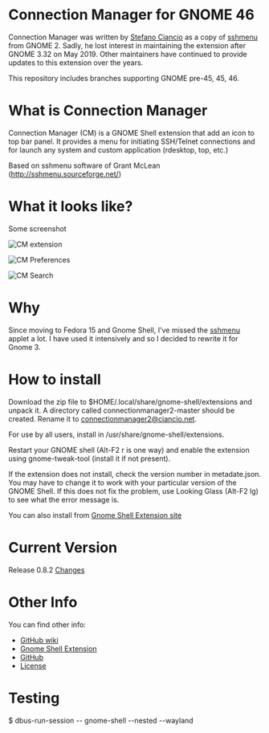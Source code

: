 Connection Manager for GNOME 46
=========================

Connection Manager was written by [Stefano Ciancio](https://github.com/sciancio) as a copy of [sshmenu](http://sshmenu.sourceforge.net/) from GNOME 2. Sadly, he lost interest in maintaining the extension after GNOME 3.32 on May 2019. Other maintainers have continued to provide updates to this extension over the years. 

This repository includes branches supporting GNOME pre-45, 45, 46.

What is Connection Manager
========================

Connection Manager (CM) is a GNOME Shell extension that add an icon to top bar panel. It provides a menu for initiating SSH/Telnet connections and for launch any system and custom application (rdesktop, top, etc.)

Based on sshmenu software of Grant McLean (http://sshmenu.sourceforge.net/)

What it looks like?
========================

Some screenshot

![CM extension](http://i.imgur.com/W3PjE.png)

![CM Preferences](http://i.imgur.com/kC64i.png)

![CM Search](http://i.imgur.com/VOfHQ.png)


Why
========================

Since moving to Fedora 15 and Gnome Shell, I’ve missed the [sshmenu](http://sshmenu.sourceforge.net/) applet a lot. I have used it intensively and so I decided to rewrite it for Gnome 3.


How to install
========================

Download the zip file to $HOME/.local/share/gnome-shell/extensions
and unpack it. A directory called connectionmanager2-master should 
be created. Rename it to connectionmanager2@ciancio.net.

For use by all users, install in /usr/share/gnome-shell/extensions.

Restart your GNOME shell (Alt-F2 r is one way) and enable the
extension using gnome-tweak-tool (install it if not present).

If the extension does not install, check the version number in
metadate.json. You may have to change it to work with your
particular version of the GNOME Shell. If this does not fix
the problem, use Looking Glass (Alt-F2 lg) to see what the
error message is.

You can also install from [Gnome Shell Extension site](https://extensions.gnome.org/extension/699/connection-manager/)

Current Version
========================

Release 0.8.2 [Changes](https://github.com/sciancio/connectionmanager/wiki/Changes)

Other Info
========================

You can find other info: 

* [GitHub wiki](https://github.com/sciancio/connectionmanager/wiki)
* [Gnome Shell Extension](https://extensions.gnome.org/extension/699/connection-manager/)
* [GitHub](https://github.com/sciancio/connectionmanager)
* [License](https://github.com/sciancio/connectionmanager/wiki/License)


Testing
========================
$ dbus-run-session -- gnome-shell --nested --wayland 

